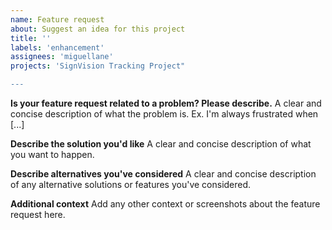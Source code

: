 ```yaml
---
name: Feature request
about: Suggest an idea for this project
title: ''
labels: 'enhancement'
assignees: 'miguellane'
projects: 'SignVision Tracking Project"

---
```


**Is your feature request related to a problem? Please describe.**
A clear and concise description of what the problem is. Ex. I'm always frustrated when [...]

**Describe the solution you'd like**
A clear and concise description of what you want to happen.

**Describe alternatives you've considered**
A clear and concise description of any alternative solutions or features you've considered.

**Additional context**
Add any other context or screenshots about the feature request here.
